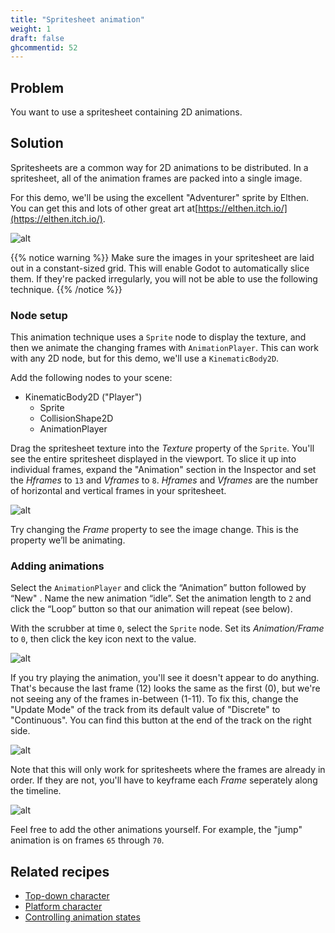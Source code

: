 ```yaml
---
title: "Spritesheet animation"
weight: 1
draft: false
ghcommentid: 52
---
```


## Problem

You want to use a spritesheet containing 2D animations.

## Solution

Spritesheets are a common way for 2D animations to be distributed. In a spritesheet, all of the animation frames are packed into a single image.

For this demo, we'll be using the excellent "Adventurer" sprite by Elthen. You can get this and lots of other great art at[https://elthen.itch.io/](https://elthen.itch.io/).

![alt](/godot_recipes/img/adventurer_sprite_sheet_v1.1.png)

{{% notice warning %}}
Make sure the images in your spritesheet are laid out in a constant-sized grid. This will enable Godot to automatically slice them. If they're packed irregularly, you will not be able to use the following technique.
{{% /notice %}}

### Node setup

This animation technique uses a `Sprite` node to display the texture, and then we animate the changing frames with `AnimationPlayer`. This can work with any 2D node, but for this demo, we'll use a `KinematicBody2D`.

Add the following nodes to your scene:

- KinematicBody2D ("Player")
  - Sprite
  - CollisionShape2D
  - AnimationPlayer

Drag the spritesheet texture into the _Texture_ property of the `Sprite`. You'll see the entire spritesheet displayed in the viewport. To slice it up into individual frames, expand the "Animation" section in the Inspector and set the _Hframes_ to `13` and _Vframes_ to `8`. _Hframes_ and _Vframes_ are the number of horizontal and vertical frames in your spritesheet.

![alt](/godot_recipes/img/sprite_animation_01.png)

Try changing the _Frame_ property to see the image change. This is the property we’ll be animating.

### Adding animations

Select the `AnimationPlayer` and click the “Animation” button followed by “New"
. Name the new animation “idle”. Set the animation length to `2` and click the “Loop” button so that our animation will repeat (see below).

With the scrubber at time `0`, select the `Sprite` node. Set its _Animation/Frame_ to `0`, then click the key icon next to the value.

![alt](/godot_recipes/img/sprite_animation_02.png)

If you try playing the animation, you'll see it doesn't appear to do anything. That's because the last frame (12) looks the same as the first (0), but we're not seeing any of the frames in-between (1-11). To fix this, change the "Update Mode" of the track from its default value of "Discrete" to "Continuous". You can find this button at the end of the track on the right side.

![alt](/godot_recipes/img/sprite_animation_03.png)

Note that this will only work for spritesheets where the frames are already in order. If they are not, you'll have to keyframe each _Frame_ seperately along the timeline.

![alt](/godot_recipes/img/sprite_animation_04.gif)

Feel free to add the other animations yourself. For example, the "jump" animation is on frames `65` through `70`.

## Related recipes

- [Top-down character](http://kidscancode.org/godot_recipes/2d/topdown_movement/#option-1-8-way-movement)
- [Platform character](http://kidscancode.org/godot_recipes/2d/platform_character/)
- [Controlling animation states](http://kidscancode.org/godot_recipes/animation/animation_state_machine/)